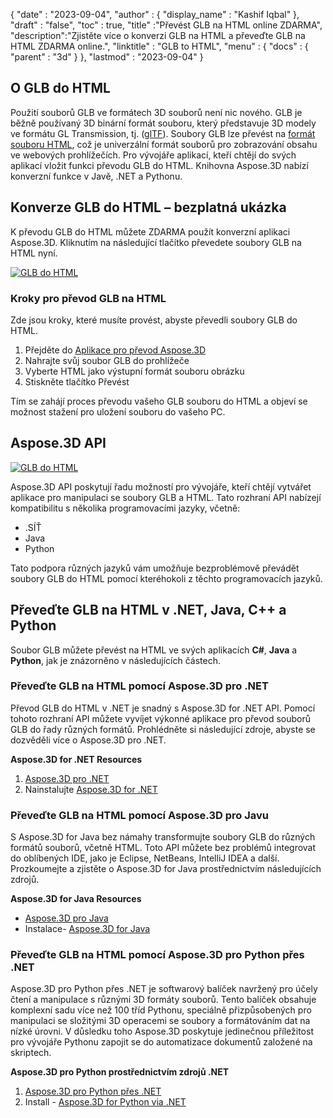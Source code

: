 {
  "date" : "2023-09-04",
  "author" : {
    "display_name" : "Kashif Iqbal"
},
  "draft" : "false",
  "toc" : true,
  "title" :"Převést GLB na HTML online ZDARMA",
  "description":"Zjistěte více o konverzi GLB na HTML a převeďte GLB na HTML ZDARMA online.",
  "linktitle" : "GLB to HTML",
  "menu" : {
    "docs" : {
      "parent" : "3d"
}
},
  "lastmod" : "2023-09-04"
}

## O GLB do HTML

Použití souborů GLB ve formátech 3D souborů není nic nového. GLB je běžně používaný 3D binární formát souboru, který představuje 3D modely ve formátu GL Transmission, tj. ([glTF](/cs/3d/gltf/)). Soubory GLB lze převést na [formát souboru HTML](/cs/web/html/), což je univerzální formát souborů pro zobrazování obsahu ve webových prohlížečích. Pro vývojáře aplikací, kteří chtějí do svých aplikací vložit funkci převodu GLB do HTML. Knihovna Aspose.3D nabízí konverzní funkce v Javě, .NET a Pythonu.

## Konverze GLB do HTML – bezplatná ukázka

K převodu GLB do HTML můžete ZDARMA použít konverzní aplikaci Aspose.3D. Kliknutím na následující tlačítko převedete soubory GLB na HTML nyní.

[![GLB do HTML](../glb-to-html.png)](https://products.aspose.app/3d/conversion/glb-to-html)

### Kroky pro převod GLB na HTML

Zde jsou kroky, které musíte provést, abyste převedli soubory GLB do HTML.

1. Přejděte do [Aplikace pro převod Aspose.3D](https://products.aspose.app/3d/conversion/glb-to-html)
1. Nahrajte svůj soubor GLB do prohlížeče
1. Vyberte HTML jako výstupní formát souboru obrázku
1. Stiskněte tlačítko Převést

Tím se zahájí proces převodu vašeho GLB souboru do HTML a objeví se možnost stažení pro uložení souboru do vašeho PC.

## Aspose.3D API

[![GLB do HTML](../try-aspose-3d.png)](https://products.aspose.com/3d/)

Aspose.3D API poskytují řadu možností pro vývojáře, kteří chtějí vytvářet aplikace pro manipulaci se soubory GLB a HTML. Tato rozhraní API nabízejí kompatibilitu s několika programovacími jazyky, včetně:

- .SÍŤ
- Java
- Python

Tato podpora různých jazyků vám umožňuje bezproblémově převádět soubory GLB do HTML pomocí kteréhokoli z těchto programovacích jazyků.

## Převeďte GLB na HTML v .NET, Java, C++ a Python

Soubor GLB můžete převést na HTML ve svých aplikacích **C#**, **Java** a **Python**, jak je znázorněno v následujících částech.

### Převeďte GLB na HTML pomocí Aspose.3D pro .NET

Převod GLB do HTML v .NET je snadný s Aspose.3D for .NET API. Pomocí tohoto rozhraní API můžete vyvíjet výkonné aplikace pro převod souborů GLB do řady různých formátů. Prohlédněte si následující zdroje, abyste se dozvěděli více o Aspose.3D pro .NET.

**Aspose.3D for .NET Resources**

1. [Aspose.3D pro .NET](https://products.aspose.com/3d/net/)
1. Nainstalujte [Aspose.3D for .NET](https://docs.aspose.com/3d/net/installation/)

### Převeďte GLB na HTML pomocí Aspose.3D pro Javu

S Aspose.3D for Java bez námahy transformujte soubory GLB do různých formátů souborů, včetně HTML. Toto API můžete bez problémů integrovat do oblíbených IDE, jako je Eclipse, NetBeans, IntelliJ IDEA a další. Prozkoumejte a zjistěte o Aspose.3D for Java prostřednictvím následujících zdrojů.

**Aspose.3D for Java Resources**

* [Aspose.3D pro Java](https://products.aspose.com/3d/java/)
* Instalace- [Aspose.3D for Java](https://docs.aspose.com/3d/java/installation/)

### Převeďte GLB na HTML pomocí Aspose.3D pro Python přes .NET

Aspose.3D pro Python přes .NET je softwarový balíček navržený pro účely čtení a manipulace s různými 3D formáty souborů. Tento balíček obsahuje komplexní sadu více než 100 tříd Pythonu, speciálně přizpůsobených pro manipulaci se složitými 3D operacemi se soubory a formátováním dat na nízké úrovni. V důsledku toho Aspose.3D poskytuje jedinečnou příležitost pro vývojáře Pythonu zapojit se do automatizace dokumentů založené na skriptech.

**Aspose.3D pro Python prostřednictvím zdrojů .NET**

1. [Aspose.3D pro Python přes .NET](https://products.aspose.com/3d/python-net/)
1. Install - [Aspose.3D for Python via .NET](https://releases.aspose.com/3d/python-net/)
